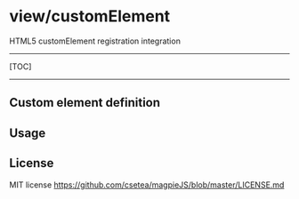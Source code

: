 view/customElement
=======

HTML5 customElement registration integration


----------

[TOC]

----------

Custom element definition
----------



Usage
----------



License
---------

MIT license
https://github.com/csetea/magpieJS/blob/master/LICENSE.md